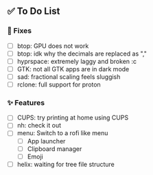 ## ✅ To Do List
### 🚧 Fixes
- [ ] btop: GPU does not work
- [ ] btop: idk why the decimals are replaced as ","
- [ ] hyprspace: extremely laggy and broken :c
- [ ] GTK: not all GTK apps are in dark mode
- [ ] sad: fractional scaling feels sluggish
- [ ] rclone: full support for proton

### ✨ Features
- [ ] CUPS: try printing at home using CUPS
- [ ] nh: check it out
- [ ] menu: Switch to a rofi like menu
  - [ ] App launcher
  - [ ] Clipboard manager
  - [ ] Emoji
- [ ] helix: waiting for tree file structure
